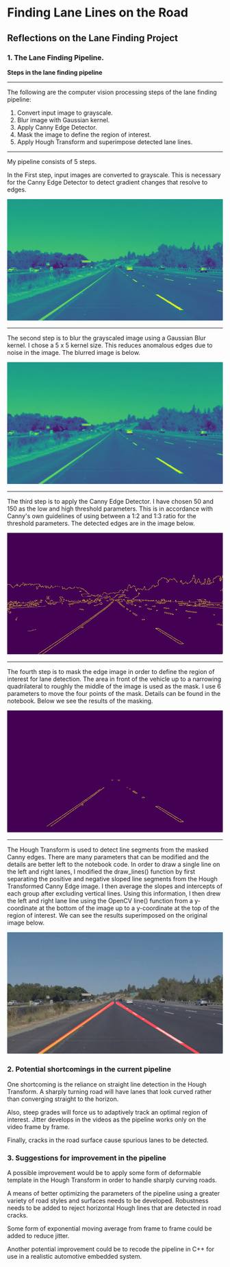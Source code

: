 # **Finding Lane Lines on the Road** 

## Reflections on the Lane Finding Project


[//]: # (Image References)

[image1]: ./saved_images/graysolidYellowLeft.jpg "Grayscale"
[image2]: ./saved_images/blursolidYellowLeft.jpg "Blurred"
[image3]: ./saved_images/edgessolidYellowLeft.jpg "Canny Edges"
[image4]: ./saved_images/maskedsolidYellowLeft.jpg "Masked"
[image5]: ./saved_images/outsolidYellowLeft.jpg "Hough Lanes"


### 1. The Lane Finding Pipeline.

**Steps in the lane finding pipeline**

---

The following are the computer vision processing steps of the lane finding pipeline:
1. Convert input image to grayscale. 
2. Blur image with Gaussian kernel.
3. Apply Canny Edge Detector.
4. Mask the image to define the region of interest.
5. Apply Hough Transform and superimpose detected lane lines.

---

My pipeline consists of 5 steps. 

In the First step, input images are converted to grayscale.  This is necessary for the Canny Edge Detector to detect gradient changes that resolve to edges.

![alt text][image1]

---

The second step is to blur the grayscaled image using a Gaussian Blur kernel.  I chose a 5 x 5 kernel size.  This reduces anomalous edges due to noise in the image. The blurred image is below.

![alt text][image2]

---

The third step is to apply the Canny Edge Detector.  I have chosen 50 and 150 as the low and high threshold parameters.  This is in accordance with Canny's own guidelines of using between a 1:2 and 1:3 ratio for the threshold parameters.  The detected edges are in the image below.

![alt text][image3]

---

The fourth step is to mask the edge image in order to define the region of interest for lane detection.  The area in front of the vehicle up to a narrowing quadrilateral to roughly the
middle of the image is used as the mask.  I use 6 parameters to move the four points of the mask. Details can be found in the notebook.  Below we see the results of the masking.

![alt text][image4]

---

The Hough Transform is used to detect line segments from the masked Canny edges.  There are many parameters that can be modified and the details are better left to the notebook code.
In order to draw a single line on the left and right lanes, I modified the draw_lines() function by first separating the positive and negative sloped line segments from the Hough Transformed Canny Edge image. I then average the slopes and intercepts of each group after excluding vertical lines.  Using this information, I then drew the left and right lane line using the OpenCV line() function from a y-coordinate at the bottom of the image up to a y-coordinate at the top of the region of interest.  We can see the results superimposed on the original image below.


![alt text][image5]

### 2. Potential shortcomings in the current pipeline


One shortcoming is the reliance on straight line detection in the Hough Transform.  A sharply turning road will have lanes that look curved rather than converging straight to the horizon.

Also, steep grades will force us to adaptively track an optimal region of interest.  Jitter develops in the videos as the pipeline works only on the video frame by frame.

Finally, cracks in the road surface cause spurious lanes to be detected.


### 3. Suggestions for improvement in the pipeline

A possible improvement would be to apply some form of deformable template in the Hough Transform in order to handle sharply curving roads.

A means of better optimizing the parameters of the pipeline using a greater variety of road styles and surfaces needs to be developed.  Robustness needs to be added to reject horizontal Hough lines that are detected in road cracks.

Some form of exponential moving average from frame to frame could be added to reduce jitter.

Another potential improvement could be to recode the pipeline in C++ for use in a realistic automotive embedded system.
